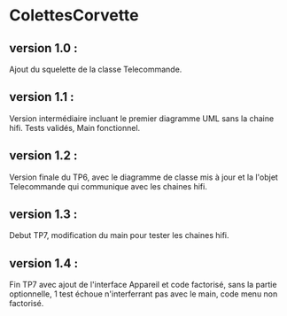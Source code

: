 # ColettesCorvette

version 1.0 :
-
Ajout du squelette de la classe Telecommande.

version 1.1 : 
-
Version intermédiaire incluant le premier diagramme UML sans la chaine hifi. 
Tests validés, Main fonctionnel.

version 1.2 : 
-
Version finale du TP6, 
avec le diagramme de classe mis à jour 
et la l'objet Telecommande qui communique avec les chaines hifi.

version 1.3 : 
-
Debut TP7, modification du main pour tester les chaines hifi. 

version 1.4 :
-
Fin TP7 avec ajout de l'interface Appareil et code factorisé, 
sans la partie optionnelle,
1 test échoue n'interferrant pas avec le main,
code menu non factorisé.